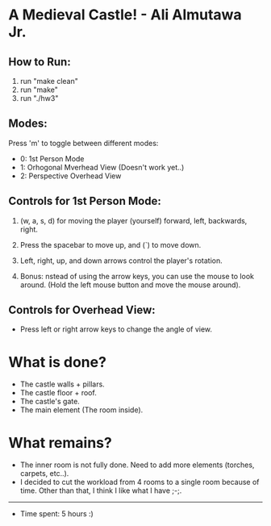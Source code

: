 # A Medieval Castle! - Ali Almutawa Jr.


## How to Run:
1. run "make clean"
1. run "make"
1. run "./hw3"


## Modes:
Press 'm' to toggle between different modes:

 - 0: 1st Person Mode
 - 1: Orhogonal Mverhead View (Doesn't work yet..)
  - 2: Perspective Overhead View

## Controls for 1st Person Mode:
1. (w, a, s, d) for moving the player (yourself) forward, left, backwards, right.
1. Press the spacebar to move up, and (`) to move down.
1. Left, right, up, and down arrows control the player's rotation.

1. Bonus: nstead of using the arrow keys, you can use the mouse to look around. (Hold the left mouse button and move the mouse around).


## Controls for Overhead View:
- Press left or right arrow keys to change the angle of view.


# What is done?
- The castle walls + pillars.
- The castle floor + roof.
- The castle's gate.
- The main element (The room inside).

# What remains?
- The inner room is not fully done. Need to add more elements (torches, carpets, etc..).
- I decided to cut the workload from 4 rooms to a single room because of time. Other than that, I think I like what I have ;-;.

---
- Time spent: 5 hours :)
